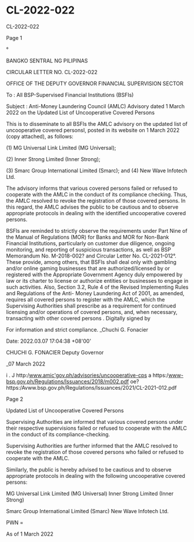 # CL-2022-022

CL-2022-022

Page 1

°

BANGKO SENTRAL NG PILIPINAS

CIRCULAR LETTER NO. CL-2022-022

OFFICE OF THE DEPUTY GOVERNOR FINANCIAL SUPERVISION SECTOR

To : All BSP-Supervised Financial Institutions (BSFIs)

Subject : Anti-Money Laundering Council (AMLC) Advisory dated 1 March 2022 on the Updated List of Uncooperative Covered Persons

This is to disseminate to all BSFls the AMLC advisory on the updated list of uncooperative covered personsI, posted in its website on 1 March 2022 (copy attached), as follows:

(1) MG Universal Link Limited (MG Universal);

(2) Inner Strong Limited (Inner Strong);

(3) Smarc Group International Limited (Smarc); and (4) New Wave Infotech Ltd.

The advisory informs that various covered persons failed or refused to cooperate with the AMLC in the conduct of its compliance checking. Thus, the AMLC resolved to revoke the registration of those covered persons. In this regard, the AMLC advises the public to be cautious and to observe appropriate protocols in dealing with the identified uncooperative covered persons.

BSFls are reminded to strictly observe the requirements under Part Nine of the Manual of Regulations (MOR) for Banks and MOR for Non-Bank Financial Institutions, particularly on customer due diligence, ongoing monitoring, and reporting of suspicious transactions, as well as BSP Memorandum No. M-2018-002? and Circular Letter No. CL-2021-012°. These provide, among others, that BSFls shall deal only with gambling and/or online gaming businesses that are authorized/licensed by or registered with the Appropriate Government Agency duly empowered by law or its charter to license or authorize entities or businesses to engage in such activities. Also, Section 3.2, Rule 4 of the Revised Implementing Rules and Regulations of the Anti- Money Laundering Act of 2001, as amended, requires all covered persons to register with the AMLC, which the Supervising Authorities shall prescribe as a requirement for continued licensing and/or operations of covered persons, and, when necessary, transacting with other covered persons . Digitally signed by

For information and strict compliance. _Chuchi G. Fonacier

Date: 2022.03.07 17:04:38 +08'00'

CHUCHI G. FONACIER Deputy Governor

_07 March 2022

i . J http:/www.amic'gov.ph/advisories/uncooperative-cps a https:/www-bsp.gov.ph/Regulations/Issuances/2018/m002.pdf oe? https:/Avww.bsp.gov.ph/Regulations/Issuances/2021/CL-2021-012.pdf

Page 2

Updated List of Uncooperative Covered Persons

Supervising Authorities are informed that various covered persons under their respective supervisions failed or refused to cooperate with the AMLC in the conduct of its compliance-checking.

Supervising Authorities are further informed that the AMLC resolved to revoke the registration of those covered persons who failed or refused to cooperate with the AMLC.

Similarly, the public is hereby advised to be cautious and to observe appropriate protocols in dealing with the following uncooperative covered persons:

MG Universal Link Limited (MG Universal) Inner Strong Limited (Inner Strong)

Smarc Group International Limited (Smarc) New Wave Infotech Ltd.

PWN =

As of 1 March 2022